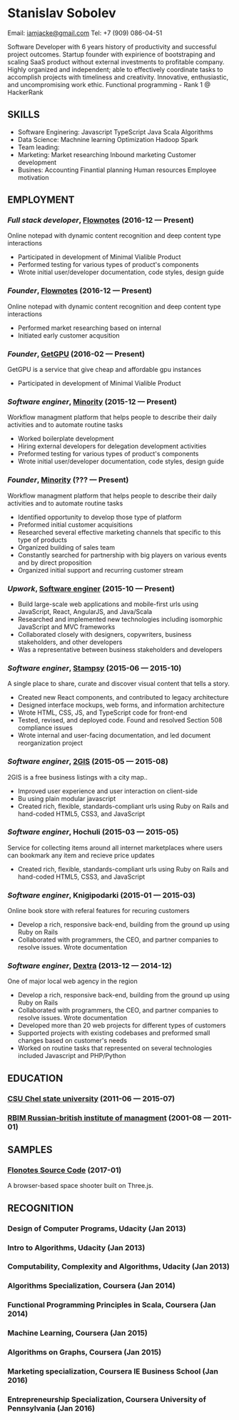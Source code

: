 Stanislav Sobolev
============
Email: iamjacke@gmail.com
Tel: +7 (909) 086-04-51


Software Developer with 6 years history of productivity and successful project outcomes. Startup founder with expirience of bootstraping and scaling SaaS product without external investments to profitable company. Highly organized and independent; able to effectively coordinate tasks to accomplish projects with timeliness and creativity. Innovative, enthusiastic, and uncompromising work ethic. Functional programming - Rank 1 @ HackerRank

## SKILLS

  - Software Enginering: Javascript TypeScript Java Scala Algorithms 
  - Data Science: Machnine learning Optimization Hadoop Spark 
  - Team leading: 
  - Marketing: Market researching Inbound marketing Customer development 
  - Busines: Accounting Finantial planning Human resources Employee motivation 

## EMPLOYMENT

### *Full stack developer*, [Flownotes](https://flonotes.minorityapp.com) (2016-12 — Present)

Online notepad with dynamic content recognition and deep content type interactions
  - Participated in development of Minimal Vialible Product
  - Performed testing for various types of product's components
  - Wrote initial user/developer documentation, code styles, design guide

### *Founder*, [Flownotes](https://flonotes.minorityapp.com) (2016-12 — Present)

Online notepad with dynamic content recognition and deep content type interactions
  - Performed market researching based on internal
  - Initiated early customer acqusition

### *Founder*, [GetGPU](https://getgpu.github.io) (2016-02 — Present)

GetGPU is a service that give cheap and affordable gpu instances
  - Participated in development of Minimal Vialible Product

### *Software enginer*, [Minority](https://minorityapp.com) (2015-12 — Present)

Workflow managment platform that helps people to describe their daily activities and to automate routine tasks
  - Worked boilerplate development
  - Hiring external developers for delegation development activities
  - Preformed testing for various types of product's components
  - Wrote initial user/developer documentation, code styles, design guide

### *Founder*, [Minority](https://minorityapp.com) (??? — Present)

Workflow managment platform that helps people to describe their daily activities and to automate routine tasks
  - Identified opportunity to develop those type of platform
  - Preformed initial customer acquisitions
  - Researched several effective marketing channels that specific to this type of products
  - Organized building of sales team
  - Constantly searched for partnership with big players on various events and by direct proposition
  - Organized initial support and recurring customer stream

### *Upwork*, [Software enginer](http://upwork.com) (2015-10 — Present)


  - Build large-scale web applications and mobile-first urls using JavaScript, React, AngularJS, and Java/Scala
  - Researched and implemented new technologies including isomorphic JavaScript and MVC frameworks
  - Collaborated closely with designers, copywriters, business stakeholders, and other developers
  - Was a representative between business stakeholders and developers

### *Software enginer*, [Stampsy](http://stampsy.com) (2015-06 — 2015-10)

A single place to share, curate and discover visual content that tells a story.
  - Created new React components, and contributed to legacy architecture
  - Designed interface mockups, web forms, and information architecture
  - Wrote HTML, CSS, JS, and TypeScript code for front-end
  - Tested, revised, and deployed code. Found and resolved Section 508 compliance issues
  - Wrote internal and user-facing documentation, and led document reorganization project

### *Software enginer*, [2GIS](https://2gis.ru) (2015-05 — 2015-08)

2GIS is a free business listings with a city map..
  - Improved user experience and user interaction on client-side
  - Bu using plain modular javascript
  - Created rich, flexible, standards-compliant urls using Ruby on Rails and hand-coded HTML5, CSS3, and JavaScript

### *Software enginer*, Hochuli (2015-03 — 2015-05)

Service for collecting items around all internet marketplaces where users can bookmark any item and recieve price updates
  - Created rich, flexible, standards-compliant urls using Ruby on Rails and hand-coded HTML5, CSS3, and JavaScript

### *Software enginer*, Knigipodarki (2015-01 — 2015-03)

Online book store with referal features for recuring customers
  - Develop a rich, responsive back-end, building from the ground up using Ruby on Rails
  - Collaborated with programmers, the CEO, and partner companies to resolve issues. Wrote documentation

### *Software enginer*, [Dextra](http://dextra.ru) (2013-12 — 2014-12)

One of major local web agency in the region
  - Develop a rich, responsive back-end, building from the ground up using Ruby on Rails
  - Collaborated with programmers, the CEO, and partner companies to resolve issues. Wrote documentation
  - Developed more than 20 web projects for different types of customers
  - Supported projects with existing codebases and preformed small changes based on customer's needs
  - Worked on routine tasks that represented on several technologies included Javascript and PHP/Python




## EDUCATION

### [CSU Chel state university](https://csu.ru/) (2011-06 — 2015-07)



### [RBIM Russian-british institute of managment](https://rbim.ru) (2001-08 — 2011-01)





## SAMPLES

### [Flonotes Source Code](https://github.com/Empia/flownotes_chrome) (2017-01)

A browser-based space shooter built on Three.js.





## RECOGNITION

### Design of Computer Programs, Udacity (Jan 2013)

### Intro to Algorithms, Udacity (Jan 2013)

### Computability, Complexity and Algorithms, Udacity (Jan 2013)

### Algorithms Specialization, Coursera (Jan 2014)

### Functional Programming Principles in Scala, Coursera (Jan 2014)

### Machine Learning, Coursera (Jan 2015)

### Algorithms on Graphs, Coursera (Jan 2015)

### Marketing specialization, Coursera IE Business School (Jan 2016)

### Entrepreneurship Specialization, Coursera University of Pennsylvania (Jan 2016)




